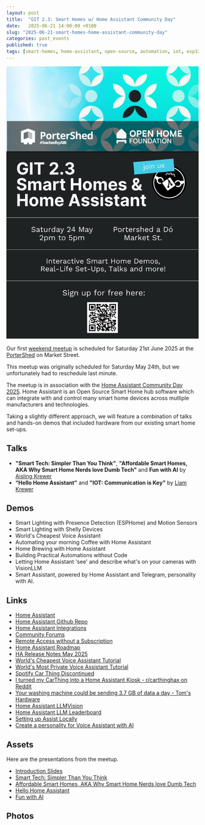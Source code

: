 ```yaml
---
layout: post
title:  "GIT 2.3: Smart Homes w/ Home Assistant Community Day"
date:   2025-06-21 14:00:00 +0100
slug: "2025-06-21-smart-homes-home-assistant-community-day"
categories: past_events
published: true
tags: [smart-homes, home-assistant, open-source, automation, iot, esp32, voice-assistant, privacy, integrations, diy, hardware, llm, AI, demos, past-events]
---
```

![GIT 2.3: Smart Homes w/Home Assistant Community Day](/assets/2.3/poster.png)

Our first [weekend meetup](https://www.meetup.com/galway-information-technology/events/308132807/) is scheduled for Saturday 21st June 2025 at the [PorterShed](https://www.google.com/maps/place/PorterShed/@53.2734788,-9.0534656,17z/data=!3m1!4b1!4m6!3m5!1s0x485b96e5c4af853f:0x3535a8060a8c257d!8m2!3d53.2734788!4d-9.0534656!16s%2Fg%2F11c0xpjshy?entry=ttu) on Market Street.

This meetup was originally scheduled for Saturday May 24th, but we unfortunately had to reschedule last minute. 

The meetup is in association with the [Home Assistant Community Day 2025](https://www.home-assistant.io/blog/2025/04/24/community-day/). Home Assistant is an Open Source Smart Home hub software which can integrate with and control many smart home devices across mutliple manufacturers and technologies.

Taking a slightly different approach, we will feature a combination of talks and hands-on demos that included hardware from our existing smart home set-ups.

## Talks
- **"Smart Tech: Simpler Than You Think"**, **"Affordable Smart Homes, AKA Why Smart Home Nerds love Dumb Tech"** and **Fun with AI** by [Aisling Krewer](https://www.linkedin.com/in/aislingkrewer/)
- **“Hello Home Assistant”** and **"IOT: Communication is Key"** by [Liam Krewer](https://www.linkedin.com/in/liamkrewer/)

## Demos

- Smart Lighting with Presence Detection (ESPHome) and Motion Sensors
- Smart Lighting with Shelly Devices
- World's Cheapest Voice Assistant
- Automating your morning Coffee with Home Assistant
- Home Brewing with Home Assistant
- Building Practical Automations without Code
- Letting Home Assistant 'see' and describe what's on your cameras with VisionLLM
- Smart Assistant, powered by Home Assistant and Telegram, personality with AI.

## Links

- [Home Assistant](https://www.home-assistant.io/)
- [Home Assistant Github Repo](https://github.com/home-assistant/core)
- [Home Assistant Integrations](https://www.home-assistant.io/integrations/)
- [Community Forums](https://community.home-assistant.io/)
- [Remote Access without a Subscription](https://www.home-assistant.io/docs/configuration/remote/)
- [Home Assistant Roadmap](https://www.home-assistant.io/blog/2025/05/09/roadmap-2025h1/)
- [HA Release Notes May 2025](https://www.home-assistant.io/blog/2025/05/07/release-20255/)
- [World's Cheapest Voice Assistant Tutorial](https://www.home-assistant.io/voice_control/thirteen-usd-voice-remote/)
- [World's Most Private Voice Assistant Tutorial](https://www.home-assistant.io/voice_control/worlds-most-private-voice-assistant/)
- [Spotify Car Thing Discontinued](https://support.spotify.com/us/article/car-thing-discontinued/)
- [I turned my CarThing into a Home Assistant Kiosk - r/carthinghax on Reddit](https://www.reddit.com/r/carthinghax/comments/1e0my55/turned_my_car_thing_into_a_home_assistant_kiosk/)
- [Your washing machine could be sending 3.7 GB of data a day - Tom's Hardware](https://www.tomshardware.com/networking/your-washing-machine-could-be-sending-37-gb-of-data-a-day)
- [Home Assistant LLMVision](https://github.com/valentinfrlch/ha-llmvision)
- [Home Assistant LLM Leaderboard](https://github.com/allenporter/home-assistant-datasets/tree/main/reports#home-llm-leaderboard)
- [Setting up Assist Locally](https://www.home-assistant.io/voice_control/voice_remote_local_assistant/)
- [Create a personality for Voice Assistant with AI](https://www.home-assistant.io/voice_control/assist_create_open_ai_personality/)

## Assets

Here are the presentations from the meetup.

- [Introduction Slides](/assets/2.3/intro.pdf)
- [Smart Tech: Simpler Than You Think](/assets/2.3/smarttech.pdf)
- [Affordable Smart Homes, AKA Why Smart Home Nerds love Dumb Tech](/assets/2.3/affordablesmarthomes.pdf)
- [Hello Home Assistant](/assets/2.3/hello.pdf)
- [Fun with AI](/assets/2.3/AI.pdf)

## Photos 

<!-- https://nanogallery2.nanostudio.org/ -->
<div id="nanogallery2" data-nanogallery2='{
	"itemsBaseURL": "{{'/assets/2.3/photos/' | relative_url }}",
    "thumbnailHeight": 240,
    "thumbnailWidth":  "auto"   
  }'> 
  <a href="IMG_1689.jpg" data-ngthumb="IMG_1689.jpg"></a>
  <a href="IMG_1690.jpg" data-ngthumb="IMG_1690.jpg"></a>
  <a href="IMG_1691.jpg" data-ngthumb="IMG_1691.jpg"></a> 
  <a href="IMG_1704.jpg" data-ngthumb="IMG_1704.jpg"></a>
  <a href="IMG_1706.jpg" data-ngthumb="IMG_1706.jpg"></a>
  <a href="IMG_1718.jpg" data-ngthumb="IMG_1718.jpg"></a>
  <a href="IMG_1719.jpg" data-ngthumb="IMG_1719.jpg"></a>
  <a href="IMG_1721.jpg" data-ngthumb="IMG_1721.jpg"></a>
  <a href="IMG_1723.jpg" data-ngthumb="IMG_1723.jpg"></a>
  <a href="IMG_1724.jpg" data-ngthumb="IMG_1724.jpg"></a>
  <a href="IMG_1729.jpg" data-ngthumb="IMG_1729.jpg"></a>
  <a href="IMG_1730.jpg" data-ngthumb="IMG_1730.jpg"></a>
  <a href="IMG_1732.jpg" data-ngthumb="IMG_1732.jpg"></a>
  <a href="IMG_1733.jpg" data-ngthumb="IMG_1733.jpg"></a>
</div>